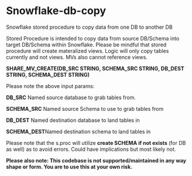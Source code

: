 # Snowflake-db-copy
Snowflake stored procedure to copy data from one DB to another DB

Stored Procedure is intended to copy data from source DB/Schema into target DB/Schema within Snowflake. Please be mindful that stored procedure will create materalized views. Logic will only copy tables currently and not views. MVs also cannot reference views. 

<b>SHARE_MV_CREATE(DB_SRC STRING, SCHEMA_SRC STRING, DB_DEST STRING, SCHEMA_DEST STRING)</b>

Please note the above input params:

<b>DB_SRC</b> Named source database to grab tables from.

<b>SCHEMA_SRC</b> Named source Schema to use to grab tables from

<b>DB_DEST</b> Named destination database to land tables in

<b>SCHEMA_DEST</b>Named destination schema to land tables in

Please note that the s.proc will utilize <b>create SCHEMA if not exists</b> (for DB as well) as to avoid errors. Could have implications but most likely not.

<b>Please also note: This codebase is not supported/maintained in any way shape or form. You are to use this at your own risk.</b>
